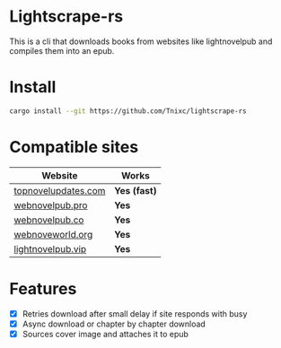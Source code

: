 # Lightscrape-rs

This is a cli that downloads books from websites like lightnovelpub and compiles them into an epub.

# Install
```sh
cargo install --git https://github.com/Tnixc/lightscrape-rs
```

# Compatible sites

| Website         | Works     |
|--------------|-----------|
| [topnovelupdates.com](https://topnovelupdates.com) | **Yes (fast)** |
| [webnovelpub.pro](https://www.webnovelpub.pro) | **Yes**|
| [webnovelpub.co](https://webnovelpub.co) | **Yes**      |
| [webnoveworld.org](https://www.webnovelworld.org)| **Yes**  | 
| [lightnovelpub.vip](https://lightnovelpub.vip)| **Yes** |

# Features

- [x] Retries download after small delay if site responds with busy
- [x] Async download or chapter by chapter download
- [x] Sources cover image and attaches it to epub
